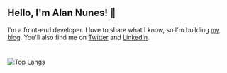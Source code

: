 ## Hello, I'm Alan Nunes! 👋

I'm a front-end developer. I love to share what I know, so I'm building [my blog](https://alannunes.com/). You'll also find me on [Twitter](https://twitter.com/alanhnunes) and [LinkedIn](https://www.linkedin.com/in/alanunesouza/).

#

[![Top Langs](https://github-readme-stats.vercel.app/api/top-langs/?username=alanunesouza&layout=compact)](https://github.com/anuraghazra/github-readme-stats)
